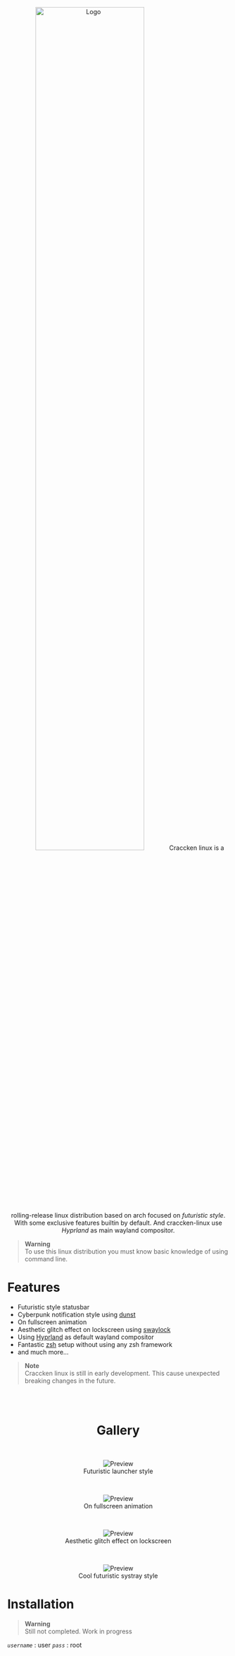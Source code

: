 <p align="center">
    <img src="https://raw.githubusercontent.com/Craccken/assets/88593411b31736e10afb4f51b3a13cd4b1e2e465/logo/craccken-logo-and-text.svg" width="70%" alt="Logo">
    Craccken linux is a rolling-release linux distribution based on arch focused on <i>futuristic style</i>. With some exclusive features builtin by default. And craccken-linux use <i>Hyprland</i> as main wayland compositor.
</p>

> **Warning**    
> To use this linux distribution you must know basic knowledge of using command line.

# Features

- Futuristic style statusbar
- Cyberpunk notification style using [dunst]
- On fullscreen animation
- Aesthetic glitch effect on lockscreen using [swaylock]
- Using [Hyprland] as default wayland compositor 
- Fantastic [zsh] setup without using any zsh framework
- and much more...

> **Note**    
> Craccken linux is still in early development. This cause unexpected breaking changes in the future.

<br>
<br>

<div align="center">

# Gallery
<br>
<figure>
    <img src="https://github.com/Craccken/assets/blob/main/preview/launcher-preview.png?raw=true" alt="Preview">
    <figcaption>Futuristic launcher style</figcaption>
</figure> 
<br>
<figure>
    <img src="https://github.com/Craccken/assets/blob/main/preview/fullscreen-animation-preview.gif?raw=true" alt="Preview">
    <figcaption>On fullscreen animation</figcaption>
</figure> 
<br>
<figure>
    <img src="https://github.com/Craccken/assets/blob/main/preview/lockscreen-preview.gif?raw=true" alt="Preview">
    <figcaption>Aesthetic glitch effect on lockscreen</figcaption>
</figure> 
<br>
<figure>
    <img src="https://github.com/Craccken/assets/blob/main/preview/systray-preview.gif?raw=true" alt="Preview">
    <figcaption>Cool futuristic systray style</figcaption>
</figure> 

</div>

# Installation

> **Warning**    
> Still not completed. Work in progress

*`username`* : user
*`pass`* : root

 <!--────────────────────────────────────────────────────────────────────-->
[zsh]: https://zsh.sourceforge.io/
[Hyprland]: https://github.com/hyprwm/Hyprland
[swaylock]: https://github.com/swaywm/swaylock
[dunst]: https://github.com/dunst-project/dunst
